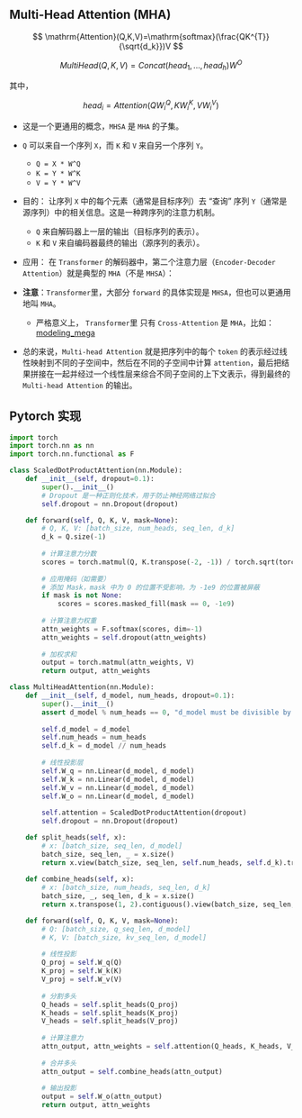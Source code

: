 ## Multi-Head Attention (MHA)

$$
\mathrm{Attention}(Q,K,V)=\mathrm{softmax}(\frac{QK^{T}}{\sqrt{d_k}})V
$$

$$
MultiHead(Q, K, V)=Concat(head_{1},...,head_{h})W^{O}
$$

其中，

$$
head_{i}=Attention(Q W_{i}^{Q}, K W_{i}^{K}, V W_{i}^{V})
$$

- 这是一个更通用的概念，`MHSA` 是 `MHA` 的子集。
- `Q` 可以来自一个序列 `X`，而 `K` 和 `V` 来自另一个序列 `Y`。
    - `Q = X * W^Q`
    - `K = Y * W^K`
    - `V = Y * W^V`
- 目的： 让序列 `X` 中的每个元素（通常是目标序列）去 “查询” 序列 `Y`（通常是源序列）中的相关信息。这是一种跨序列的注意力机制。
    - `Q` 来自解码器上一层的输出（目标序列的表示）。
    - `K` 和 `V` 来自编码器最终的输出（源序列的表示）。
- 应用： 在 `Transformer` 的解码器中，第二个注意力层（`Encoder-Decoder Attention`）就是典型的 `MHA`（不是 `MHSA`）：
- **注意**：`Transformer`里，大部分 `forward` 的具体实现是 `MHSA`，但也可以更通用地叫 `MHA`。
    - 严格意义上， `Transformer`里 只有 `Cross-Attention` 是 `MHA`，比如：[modeling_mega](https://github.com/huggingface/transformers/blob/2c0af41ce5c448f872f3222a75f56030fb2e5a88/src/transformers/models/deprecated/mega/modeling_mega.py#L1275)

- 总的来说，`Multi-head Attention` 就是把序列中的每个 `token` 的表示经过线性映射到不同的子空间中，然后在不同的子空间中计算 `attention`，最后把结果拼接在一起并经过一个线性层来综合不同子空间的上下文表示，得到最终的 `Multi-head Attention` 的输出。

## Pytorch 实现

```python
import torch
import torch.nn as nn
import torch.nn.functional as F

class ScaledDotProductAttention(nn.Module):
    def __init__(self, dropout=0.1):
        super().__init__()
        # Dropout 是一种正则化技术，用于防止神经网络过拟合
        self.dropout = nn.Dropout(dropout)

    def forward(self, Q, K, V, mask=None):
        # Q, K, V: [batch_size, num_heads, seq_len, d_k]
        d_k = Q.size(-1)
        
        # 计算注意力分数
        scores = torch.matmul(Q, K.transpose(-2, -1)) / torch.sqrt(torch.tensor(d_k, dtype=torch.float32))
        
        # 应用掩码（如需要）
        # 添加 Mask，mask 中为 0 的位置不受影响，为 -1e9 的位置被屏蔽
        if mask is not None:
            scores = scores.masked_fill(mask == 0, -1e9)
        
        # 计算注意力权重
        attn_weights = F.softmax(scores, dim=-1)
        attn_weights = self.dropout(attn_weights)
        
        # 加权求和
        output = torch.matmul(attn_weights, V)
        return output, attn_weights

class MultiHeadAttention(nn.Module):
    def __init__(self, d_model, num_heads, dropout=0.1):
        super().__init__()
        assert d_model % num_heads == 0, "d_model must be divisible by num_heads"
        
        self.d_model = d_model
        self.num_heads = num_heads
        self.d_k = d_model // num_heads
        
        # 线性投影层
        self.W_q = nn.Linear(d_model, d_model)
        self.W_k = nn.Linear(d_model, d_model)
        self.W_v = nn.Linear(d_model, d_model)
        self.W_o = nn.Linear(d_model, d_model)
        
        self.attention = ScaledDotProductAttention(dropout)
        self.dropout = nn.Dropout(dropout)

    def split_heads(self, x):
        # x: [batch_size, seq_len, d_model]
        batch_size, seq_len, _ = x.size()
        return x.view(batch_size, seq_len, self.num_heads, self.d_k).transpose(1, 2)
    
    def combine_heads(self, x):
        # x: [batch_size, num_heads, seq_len, d_k]
        batch_size, _, seq_len, d_k = x.size()
        return x.transpose(1, 2).contiguous().view(batch_size, seq_len, self.d_model)

    def forward(self, Q, K, V, mask=None):
        # Q: [batch_size, q_seq_len, d_model]
        # K, V: [batch_size, kv_seq_len, d_model]
        
        # 线性投影
        Q_proj = self.W_q(Q)
        K_proj = self.W_k(K)
        V_proj = self.W_v(V)
        
        # 分割多头
        Q_heads = self.split_heads(Q_proj)
        K_heads = self.split_heads(K_proj)
        V_heads = self.split_heads(V_proj)
        
        # 计算注意力
        attn_output, attn_weights = self.attention(Q_heads, K_heads, V_heads, mask)
        
        # 合并多头
        attn_output = self.combine_heads(attn_output)
        
        # 输出投影
        output = self.W_o(attn_output)
        return output, attn_weights
```